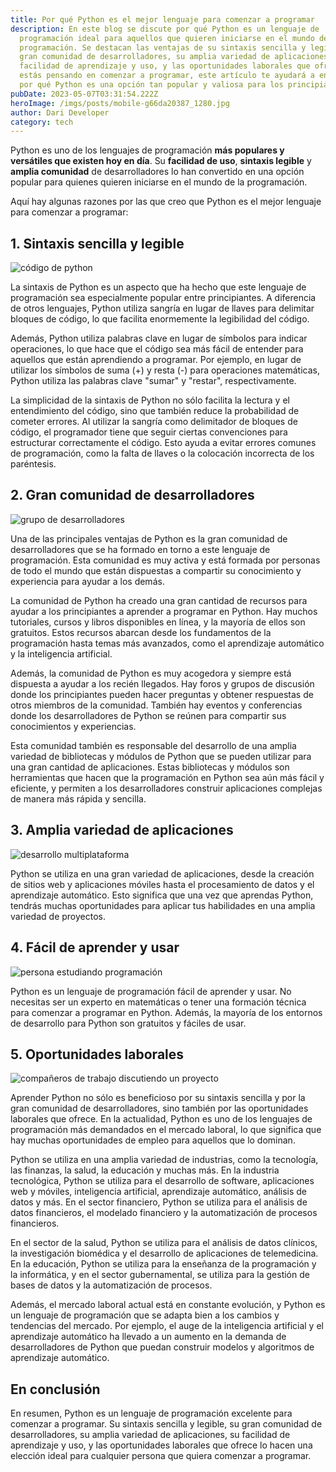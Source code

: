 ```yaml
---
title: Por qué Python es el mejor lenguaje para comenzar a programar
description: En este blog se discute por qué Python es un lenguaje de
  programación ideal para aquellos que quieren iniciarse en el mundo de la
  programación. Se destacan las ventajas de su sintaxis sencilla y legible, su
  gran comunidad de desarrolladores, su amplia variedad de aplicaciones, su
  facilidad de aprendizaje y uso, y las oportunidades laborales que ofrece. Si
  estás pensando en comenzar a programar, este artículo te ayudará a entender
  por qué Python es una opción tan popular y valiosa para los principiantes.
pubDate: 2023-05-07T03:31:54.222Z
heroImage: /imgs/posts/mobile-g66da20387_1280.jpg
author: Dari Developer
category: tech
---
```

Python es uno de los lenguajes de programación **más populares y versátiles que existen hoy en día**. Su **facilidad de uso**, **sintaxis legible** y **amplia comunidad** de desarrolladores lo han convertido en una opción popular para quienes quieren iniciarse en el mundo de la programación.

Aquí hay algunas razones por las que creo que Python es el mejor lenguaje para comenzar a programar:

## 1. Sintaxis sencilla y legible

![código de python](/imgs/posts/chris-ried-ieic5tq8ymk-unsplash.jpg "Sintaxis sencilla y legible")

La sintaxis de Python es un aspecto que ha hecho que este lenguaje de programación sea especialmente popular entre principiantes. A diferencia de otros lenguajes, Python utiliza sangría en lugar de llaves para delimitar bloques de código, lo que facilita enormemente la legibilidad del código.

Además, Python utiliza palabras clave en lugar de símbolos para indicar operaciones, lo que hace que el código sea más fácil de entender para aquellos que están aprendiendo a programar. Por ejemplo, en lugar de utilizar los símbolos de suma (+) y resta (-) para operaciones matemáticas, Python utiliza las palabras clave "sumar" y "restar", respectivamente.

La simplicidad de la sintaxis de Python no sólo facilita la lectura y el entendimiento del código, sino que también reduce la probabilidad de cometer errores. Al utilizar la sangría como delimitador de bloques de código, el programador tiene que seguir ciertas convenciones para estructurar correctamente el código. Esto ayuda a evitar errores comunes de programación, como la falta de llaves o la colocación incorrecta de los paréntesis.

## 2. Gran comunidad de desarrolladores

![grupo de desarrolladores](/imgs/posts/louise-viallesoubranne-5ehn4wbfvbc-unsplash.jpg "Gran comunidad de desarrolladores")

Una de las principales ventajas de Python es la gran comunidad de desarrolladores que se ha formado en torno a este lenguaje de programación. Esta comunidad es muy activa y está formada por personas de todo el mundo que están dispuestas a compartir su conocimiento y experiencia para ayudar a los demás.

La comunidad de Python ha creado una gran cantidad de recursos para ayudar a los principiantes a aprender a programar en Python. Hay muchos tutoriales, cursos y libros disponibles en línea, y la mayoría de ellos son gratuitos. Estos recursos abarcan desde los fundamentos de la programación hasta temas más avanzados, como el aprendizaje automático y la inteligencia artificial.

Además, la comunidad de Python es muy acogedora y siempre está dispuesta a ayudar a los recién llegados. Hay foros y grupos de discusión donde los principiantes pueden hacer preguntas y obtener respuestas de otros miembros de la comunidad. También hay eventos y conferencias donde los desarrolladores de Python se reúnen para compartir sus conocimientos y experiencias.

Esta comunidad también es responsable del desarrollo de una amplia variedad de bibliotecas y módulos de Python que se pueden utilizar para una gran cantidad de aplicaciones. Estas bibliotecas y módulos son herramientas que hacen que la programación en Python sea aún más fácil y eficiente, y permiten a los desarrolladores construir aplicaciones complejas de manera más rápida y sencilla.

## 3. Amplia variedad de aplicaciones

![desarrollo multiplataforma](/imgs/posts/8-tips-to-create-multi-platform-elearning-courses-1.webp "Amplia variedad de aplicaciones")

Python se utiliza en una gran variedad de aplicaciones, desde la creación de sitios web y aplicaciones móviles hasta el procesamiento de datos y el aprendizaje automático. Esto significa que una vez que aprendas Python, tendrás muchas oportunidades para aplicar tus habilidades en una amplia variedad de proyectos.

## 4. Fácil de aprender y usar

![persona estudiando programación](/imgs/posts/firmbee-com-gcsnospexfs-unsplash.jpg "Fácil de aprender y usar")

Python es un lenguaje de programación fácil de aprender y usar. No necesitas ser un experto en matemáticas o tener una formación técnica para comenzar a programar en Python. Además, la mayoría de los entornos de desarrollo para Python son gratuitos y fáciles de usar.

## 5. Oportunidades laborales

![compañeros de trabajo discutiendo un proyecto](/imgs/posts/campaign-creators-gmsnxqiljp4-unsplash.jpg "Oportunidades laborales")

Aprender Python no sólo es beneficioso por su sintaxis sencilla y por la gran comunidad de desarrolladores, sino también por las oportunidades laborales que ofrece. En la actualidad, Python es uno de los lenguajes de programación más demandados en el mercado laboral, lo que significa que hay muchas oportunidades de empleo para aquellos que lo dominan.

Python se utiliza en una amplia variedad de industrias, como la tecnología, las finanzas, la salud, la educación y muchas más. En la industria tecnológica, Python se utiliza para el desarrollo de software, aplicaciones web y móviles, inteligencia artificial, aprendizaje automático, análisis de datos y más. En el sector financiero, Python se utiliza para el análisis de datos financieros, el modelado financiero y la automatización de procesos financieros.

En el sector de la salud, Python se utiliza para el análisis de datos clínicos, la investigación biomédica y el desarrollo de aplicaciones de telemedicina. En la educación, Python se utiliza para la enseñanza de la programación y la informática, y en el sector gubernamental, se utiliza para la gestión de bases de datos y la automatización de procesos.

Además, el mercado laboral actual está en constante evolución, y Python es un lenguaje de programación que se adapta bien a los cambios y tendencias del mercado. Por ejemplo, el auge de la inteligencia artificial y el aprendizaje automático ha llevado a un aumento en la demanda de desarrolladores de Python que puedan construir modelos y algoritmos de aprendizaje automático.

## E﻿n conclusión

En resumen, Python es un lenguaje de programación excelente para comenzar a programar. Su sintaxis sencilla y legible, su gran comunidad de desarrolladores, su amplia variedad de aplicaciones, su facilidad de aprendizaje y uso, y las oportunidades laborales que ofrece lo hacen una elección ideal para cualquier persona que quiera comenzar a programar.